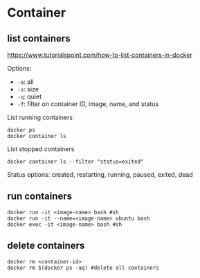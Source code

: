 # Container

## list containers
https://www.tutorialspoint.com/how-to-list-containers-in-docker

Options:
- `-a`: all
- `-s`: size
- `-q`: quiet
- `-f`: filter on container ID, image, name, and status

List running containers
```
docker ps
docker container ls
```

List stopped containers
```
docker container ls --filter "status=exited"
```
Status options: created, restarting, running, paused, exited, dead

## run containers
```
docker run -it <image-name> bash #sh
docker run -it --name=<image-name> ubuntu bash
docker exec -it <image-name> bash #sh
```

## delete containers
```
docker rm <container-id>
docker rm $(docker ps -aq) #delete all containers
```
